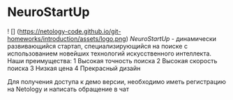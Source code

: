 # NeuroStartUp
! [] (https://netology-code.github.io/git-homeworks/introduction/assets/logo.png)
*NeuroStartUp* - динамически развивающийся стартап, специализирующийся на поиске с использованием новейших технологий искусственного интеллекта.
Наши преимущества:
1 Высокая точность поиска
2 Высокая скорость поиска
3 Низкая цена
4 Прекрасный дизайн

Для получения доступа к демо версии, необходимо иметь регистрацию на Netology и написать обращение в чат